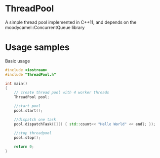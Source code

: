 # **ThreadPool**

A simple thread pool implemented in C++11, and depends on the moodycamel::ConcurrentQueue library

# Usage samples

Basic usage

```C++
#include <iostream>
#include "ThreadPool.h"

int main()
{
    // create thread pool with 4 worker threads
    ThreadPool pool;

    //start pool
    pool.start();

    //dispatch one task
    pool.dispatchTask([]() { std::count<< "Hello World" << endl; });

    //stop threadpool
    pool.stop();
    
    return 0;
}

```
